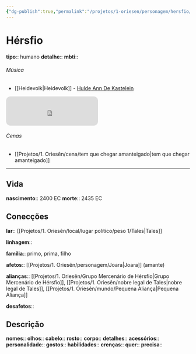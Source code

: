 ```yaml
---
{"dg-publish":true,"permalink":"/projetos/1-oriesen/personagem/hersfio/"}
---
```



# Hérsfio
**tipo**:: humano
**detalhe**:: 
**mbti**:: 

###### Música
- [[Heidevolk|Heidevolk]] - [Hulde Ann De Kastelein](https://open.spotify.com/track/4tJup6HDUChUDqAp3NWBp9?si=66f67c90684f4e42)

<iframe style="border-radius:12px" src="https://open.spotify.com/embed/track/4tJup6HDUChUDqAp3NWBp9?utm_source=generator" width="50%" height="80" frameBorder="0" allowfullscreen="" allow="autoplay; clipboard-write; encrypted-media; fullscreen; picture-in-picture"></iframe>

###### Cenas
- [[Projetos/1. Oriesên/cena/tem que chegar amanteigado|tem que chegar amanteigado]]



---
## Vida
**nascimento**:: 2400 EC
**morte**:: 2435 EC


## Conecções
**lar**:: [[Projetos/1. Oriesên/local/lugar político/peso 1/Tales|Tales]]

**linhagem**:: 

**família**:: primo, prima, filho

**afetos**:: [[Projetos/1. Oriesên/personagem/Joara|Joara]] (amante)

**alianças**:: [[Projetos/1. Oriesên/Grupo Mercenário de Hérsfio|Grupo Mercenário de Hérsfio]], [[Projetos/1. Oriesên/nobre legal de Tales|nobre legal de Tales]], [[Projetos/1. Oriesên/mundo/Pequena Aliança|Pequena Aliança]]

**desafetos**:: 


## Descrição
**nomes**:: 
**olhos**:: 
**cabelo**:: 
**rosto**:: 
**corpo**:: 
**detalhes**:: 
**acessórios**:: 
**personalidade**:: 
**gostos**:: 
**habilidades**:: 
**crenças**:: 
**quer**:: 
**precisa**:: 